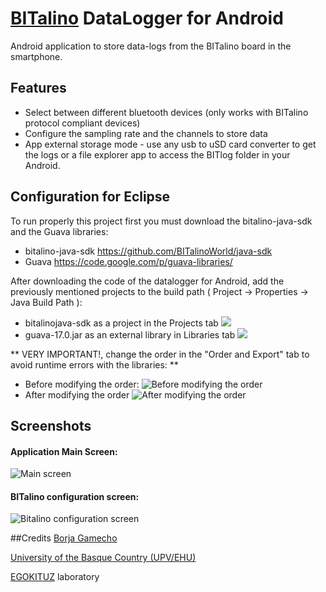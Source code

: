 [BITalino](http://www.bitalino.com) DataLogger for Android
===
Android application to store data-logs from the BITalino board in the smartphone. 

## Features
* Select between different bluetooth devices (only works with BITalino protocol compliant devices)
* Configure the sampling rate and the channels to store data
* App external storage mode - use any usb to uSD card converter to get the logs or a file explorer app to access the BITlog folder in your Android.

## Configuration for Eclipse
To run properly this project first you must download the bitalino-java-sdk and the Guava libraries: 
* bitalino-java-sdk https://github.com/BITalinoWorld/java-sdk
* Guava https://code.google.com/p/guava-libraries/

After downloading the code of the datalogger for Android, add the previously mentioned projects to the build path ( Project -> Properties -> Java Build Path ): 
* bitalinojava-sdk as a project in the Projects tab 
![](https://github.com/BITalinoWorld/android-datalogger-egokituz/blob/master/readme-images/step-by-step/bitalino-logger-conf-projects.png)
* guava-17.0.jar as an external library in Libraries tab
![](https://github.com/BITalinoWorld/android-datalogger-egokituz/blob/master/readme-images/step-by-step/bitalino-logger-conf-external-jars.png)

** VERY IMPORTANT!, change the order in the "Order and Export" tab to avoid runtime errors with the libraries: **
* Before modifying the order:
![Before modifying the order](https://github.com/BITalinoWorld/android-datalogger-egokituz/blob/master/readme-images/step-by-step/bitalino-logger-conf-before.png)
* After modifying the order
![After modifying the order](https://github.com/BITalinoWorld/android-datalogger-egokituz/blob/master/readme-images/step-by-step/bitalino-logger-conf-after.png)

    
## Screenshots
#### **Application Main Screen:**

![Main screen](https://github.com/BITalinoWorld/android-datalogger-egokituz/blob/master/readme-images/main1.png)

#### **BITalino configuration screen:**

![Bitalino configuration screen](https://github.com/BITalinoWorld/android-datalogger-egokituz/blob/master/readme-images/Configuration.png)

##Credits
[Borja Gamecho](https://github.com/bgamecho)

[University of the Basque Country (UPV/EHU)](http://www.ehu.es/)

[EGOKITUZ](http://www.egokituz.org/) laboratory 

